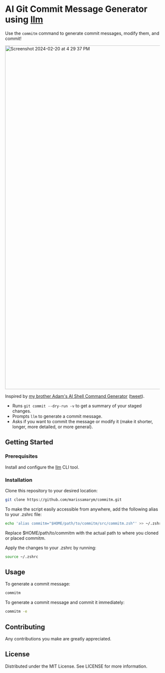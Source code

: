 # AI Git Commit Message Generator using [llm](https://llm.datasette.io/en/stable/)

Use the `commitm` command to generate commit messages, modify them, and commit!

<img width="1114" alt="Screenshot 2024-02-20 at 4 29 37 PM" src="https://github.com/marissamarym/commitm/assets/1459660/a839c133-4160-4999-91c0-4babf8d0ae11">

Inspired by [my brother Adam's AI Shell Command Generator](https://gist.github.com/montasaurus/5ccbe453ef863f702291e763b1b63daf) ([tweet](https://twitter.com/montasaurus_rex/status/1758506549478097383)).

- Runs `git commit --dry-run -v` to get a summary of your staged changes.
- Prompts `llm` to generate a commit message.
- Asks if you want to commit the message or modify it (make it shorter, longer, more detailed, or more general).

## Getting Started

### Prerequisites

Install and configure the [llm](https://llm.datasette.io/en/stable/#quick-start) CLI tool.

### Installation

Clone this repository to your desired location:

```bash
git clone https://github.com/marissamarym/commitm.git
```

To make the script easily accessible from anywhere, add the following alias to your .zshrc file:

```bash
echo 'alias commitm="$HOME/path/to/commitm/src/commitm.zsh"' >> ~/.zshrc
```

Replace $HOME/path/to/commitm with the actual path to where you cloned or placed commitm.

Apply the changes to your .zshrc by running:

```bash
source ~/.zshrc
```

## Usage

To generate a commit message:

```bash
commitm
```

To generate a commit message and commit it immediately:

```bash
commitm -e
```

## Contributing

Any contributions you make are greatly appreciated.

## License

Distributed under the MIT License. See LICENSE for more information.
